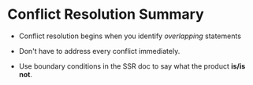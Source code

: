 # Conflict Resolution Summary

* Conflict resolution begins when you identify *overlapping* statements

* Don't have to address every conflict immediately.

* Use boundary conditions in the SSR doc to say what the product **is/is not**.